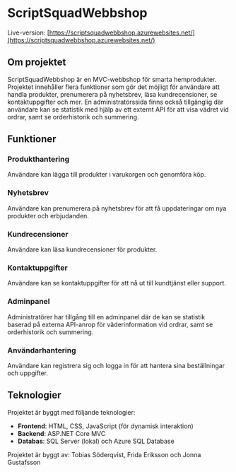 # ScriptSquadWebbshop

Live-version: [https://scriptsquadwebbshop.azurewebsites.net/](https://scriptsquadwebbshop.azurewebsites.net/)

## Om projektet 

ScriptSquadWebbshop är en MVC-webbshop för smarta hemprodukter. Projektet innehåller flera funktioner som gör det möjligt för användare att handla produkter, prenumerera på nyhetsbrev, läsa kundrecensioner, se kontaktuppgifter och mer. En administratörssida finns också tillgänglig där användare kan se statistik med hjälp av ett externt API för att visa vädret vid ordrar, samt se orderhistorik och summering.

## Funktioner

### Produkthantering
Användare kan lägga till produkter i varukorgen och genomföra köp.

### Nyhetsbrev
Användare kan prenumerera på nyhetsbrev för att få uppdateringar om nya produkter och erbjudanden.

### Kundrecensioner
Användare kan läsa kundrecensioner för produkter.

### Kontaktuppgifter
Användare kan se kontaktuppgifter för att nå ut till kundtjänst eller support.

### Adminpanel
Administratörer har tillgång till en adminpanel där de kan se statistik baserad på externa API-anrop för väderinformation vid ordrar, samt se orderhistorik och summering.

### Användarhantering
Användare kan registrera sig och logga in för att hantera sina beställningar och uppgifter.

## Teknologier

Projektet är byggt med följande teknologier:

- **Frontend**: HTML, CSS, JavaScript (för dynamisk interaktion)
- **Backend**: ASP.NET Core MVC
- **Databas**: SQL Server (lokal) och Azure SQL Database

Projektet är byggt av: Tobias Söderqvist, Frida Eriksson och Jonna Gustafsson
